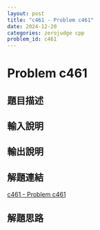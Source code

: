 ```yaml
---
layout: post
title: "c461 - Problem c461"
date: 2024-12-20
categories: zerojudge cpp
problem_id: c461
---
```


# Problem c461

## 題目描述



## 輸入說明



## 輸出說明



## 解題連結

[c461 - Problem c461](https://zerojudge.tw/ShowProblem?problemid=c461)

## 解題思路

